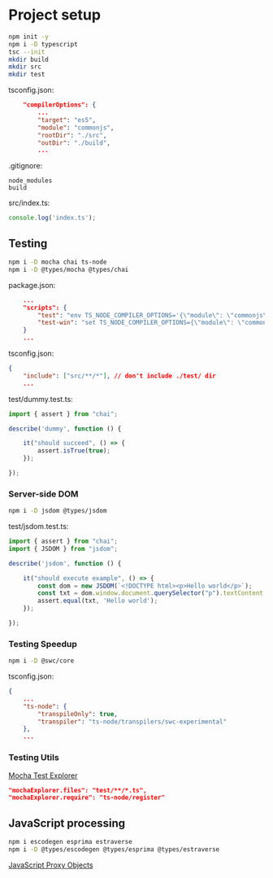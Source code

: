 # Project setup

```bash
npm init -y
npm i -D typescript
tsc --init
mkdir build
mkdir src
mkdir test
```

tsconfig.json:
```json
	"compilerOptions": {
		...
		"target": "es5",
		"module": "commonjs",
		"rootDir": "./src",
		"outDir": "./build",
		...
```

.gitignore:
```
node_modules
build
```

src/index.ts:
```typescript
console.log('index.ts');
```

## Testing

```bash
npm i -D mocha chai ts-node
npm i -D @types/mocha @types/chai
```

package.json:
```json
	...
	"scripts": {
		"test": "env TS_NODE_COMPILER_OPTIONS='{\"module\": \"commonjs\"}' mocha -r ts-node/register 'test/**/*.test.ts'",
		"test-win": "set TS_NODE_COMPILER_OPTIONS={\"module\": \"commonjs\" } && mocha -r ts-node/register 'test/**/*.test.ts'"
	}
	...
```

tsconfig.json:
```json
{
	"include": ["src/**/*"], // don't include ./test/ dir
	...
```

test/dummy.test.ts:
```typescript
import { assert } from "chai";

describe('dummy', function () {

	it("should succeed", () => {
		assert.isTrue(true);
	});

});
```

### Server-side DOM

```bash
npm i -D jsdom @types/jsdom
```

test/jsdom.test.ts:
```typescript
import { assert } from "chai";
import { JSDOM } from "jsdom";

describe('jsdom', function () {

	it("should execute example", () => {
		const dom = new JSDOM(`<!DOCTYPE html><p>Hello world</p>`);
		const txt = dom.window.document.querySelector("p").textContent;
		assert.equal(txt, 'Hello world');
	});

});
```

### Testing Speedup

```bash
npm i -D @swc/core
```

tsconfig.json:
```json
{
	...
	"ts-node": {
		"transpileOnly": true,
		"transpiler": "ts-node/transpilers/swc-experimental"
	},
	...
```

### Testing Utils

[Mocha Test Explorer](https://marketplace.visualstudio.com/items?itemName=hbenl.vscode-mocha-test-adapter)

```json
"mochaExplorer.files": "test/**/*.ts",
"mochaExplorer.require": "ts-node/register"
```

## JavaScript processing

```bash
npm i escodegen esprima estraverse
npm i -D @types/escodegen @types/esprima @types/estraverse
```

[JavaScript Proxy Objects](https://developer.mozilla.org/en-US/docs/Web/JavaScript/Reference/Global_Objects/Proxy)
